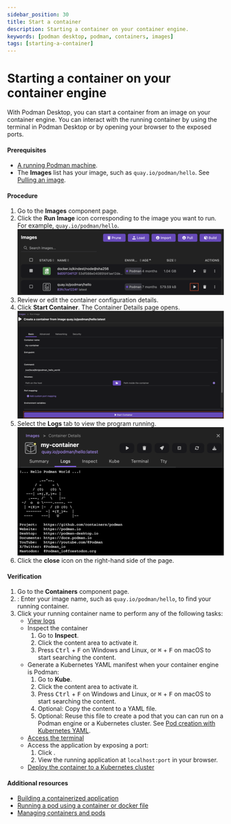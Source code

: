 ```yaml
---
sidebar_position: 30
title: Start a container
description: Starting a container on your container engine.
keywords: [podman desktop, podman, containers, images]
tags: [starting-a-container]
---
```


# Starting a container on your container engine

With Podman Desktop, you can start a container from an image on your container engine.
You can interact with the running container by using the terminal in Podman Desktop or by opening your browser to the exposed ports.

#### Prerequisites

- [A running Podman machine](/docs/podman/creating-a-podman-machine).
- The **Images** list has your image, such as `quay.io/podman/hello`. See [Pulling an image](/docs/containers/images/pulling-an-image). 

#### Procedure

1. Go to the **Images** component page.
1. Click the **Run Image** icon corresponding to the image you want to run. For example, `quay.io/podman/hello`. 
   ![Run Image icon](img/running-an-image.png)
1. Review or edit the container configuration details.
1. Click **Start Container**. The Container Details page opens.
   ![starting a container](img/starting-a-container.png)
1. Select the **Logs** tab to view the program running.
   ![program running](img/hello-world-program-running.png)
1. Click the **close** icon on the right-hand side of the page.

#### Verification

1. Go to the **Containers** component page.
1. **<Icon icon="fa-solid fa-search" size="lg" />**: Enter your image name, such as `quay.io/podman/hello`, to find your running container.
1. Click your running container name to perform any of the following tasks:
   - [View logs](/docs/containers/viewing-container-logs)
   - Inspect the container
      1. Go to **Inspect**.
      1. Click the content area to activate it.
      1. Press <kbd>Ctrl</kbd> + <kbd>F</kbd> on Windows and Linux, or <kbd>⌘</kbd> + <kbd>F</kbd> on macOS to start searching the content.
   - Generate a Kubernetes YAML manifest when your container engine is Podman:
      1. Go to **Kube**.
      1. Click the content area to activate it.
      1. Press <kbd>Ctrl</kbd> + <kbd>F</kbd> on Windows and Linux, or <kbd>⌘</kbd> + <kbd>F</kbd> on macOS to start searching the content.
      1. Optional: Copy the content to a YAML file.
      1. Optional: Reuse this file to create a pod that you can can run on a Podman engine or a Kubernetes cluster. See [Pod creation with Kubernetes YAML](https://podman-desktop.io/blog/2024/10/05/kubernetes-blog#creating-a-pod).
   - [Access the terminal](/docs/containers/accessing-the-terminal)
   - Access the application by exposing a port:
      1. Click **<Icon icon="fa-solid fa-external-link" size="lg" />**.
      1. View the running application at `localhost:port` in your browser.
   - [Deploy the container to a Kubernetes cluster](/docs/kubernetes/deploying-a-pod-to-kubernetes)


#### Additional resources

- [Building a containerized application](/blog/2024/10/05/kubernetes-blog#building-a-containerized-application)
- [Running a pod using a container or docker file](/tutorial/running-a-pod-using-a-container-docker-file)
- [Managing containers and pods](/tutorial/managing-your-application-resources#managing-containers-and-pods)